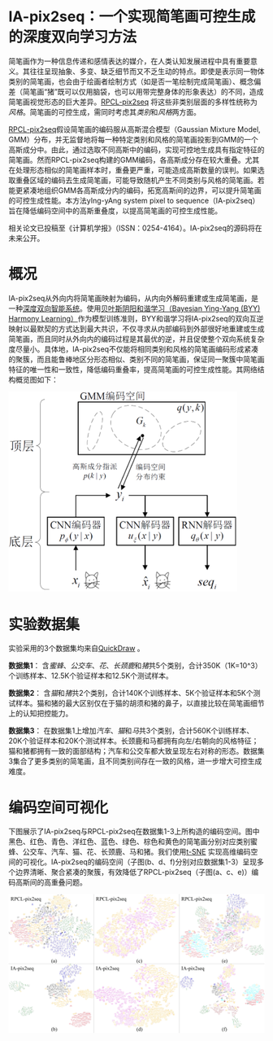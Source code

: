 # IA-pix2seq：一个实现简笔画可控生成的深度双向学习方法

简笔画作为一种信息传递和感情表达的媒介，在人类认知发展进程中具有重要意义。其往往呈现抽象、多变、缺乏细节而又不乏生动的特点。即使是表示同一物体类别的简笔画，也会由于绘画者绘制方式（如是否一笔绘制完成简笔画）、概念偏差（简笔画“猪”既可以仅用脑袋，也可以用带完整身体的形象表达）的不同，造成简笔画视觉形态的巨大差异。[RPCL-pix2seq](https://www.sciencedirect.com/science/article/abs/pii/S0893608021000149) 将这些非类别层面的多样性统称为*风格*。简笔画的可控生成，需同时考虑其*类别*和*风格*两方面。

[RPCL-pix2seq](https://www.sciencedirect.com/science/article/abs/pii/S0893608021000149)假设简笔画的编码服从高斯混合模型（Gaussian Mixture Model, GMM）分布，并无监督地将每一种特定类别和风格的简笔画投影到GMM的一个高斯成分中。由此，通过选取不同高斯中的编码，实现可控地生成具有指定特征的简笔画。然而RPCL-pix2seq构建的GMM编码，各高斯成分存在较大重叠。尤其在处理形态相似的简笔画样本时，重叠更严重，可能造成高斯数量的误判。如果选取重叠区域的编码去生成简笔画，可能导致随机产生不同类别与风格的简笔画。若能更紧凑地组织GMM各高斯成分内的编码，拓宽高斯间的边界，可以提升简笔画的可控生成性能。本方法yIng-yAng system pixel to sequence（IA-pix2seq）旨在降低编码空间中的高斯重叠度，以提高简笔画的可控生成性能。

相关论文已投稿至《计算机学报》（ISSN：0254-4164）。IA-pix2seq的源码将在未来公开。

# 概况

IA-pix2seq从外向内将简笔画映射为编码，从内向外解码重建或生成简笔画，是一种[深度双向智能系统](https://ieeexplore.ieee.org/document/8753748)。使用[贝叶斯阴阳和谐学习（Bayesian Ying-Yang (BYY) Harmony Learning）](https://dblp.uni-trier.de/rec/conf/nips/Xu95.html)作为模型训练准则，BYY和谐学习将IA-pix2seq的双向互逆映射以最默契的方式达到最大共识，不仅寻求从内部编码到外部很好地重建或生成简笔画，而且同时从外向内的编码过程是其最优的逆，并且促使整个双向系统复杂度尽量小。具体地，IA-pix2seq不仅能将相同类别和风格的简笔画编码形成紧凑的聚簇，而且能鲁棒地区分形态相似、类别不同的简笔画，保证同一聚簇中简笔画特征的唯一性和一致性，降低编码重叠率，提高简笔画的可控生成性能。其网络结构概览图如下：

<img src="./assets/IA-pix2seq.png" width="450" alt="overview"/>

# 实验数据集

实验采用的3个数据集均来自[QuickDraw](https://quickdraw.withgoogle.com/data) 。

**数据集1**： 含*蜜蜂*、*公交车*、*花*、*长颈鹿*和*猪*共5个类别，合计350K（1K=10^3）个训练样本、12.5K个验证样本和12.5K个测试样本。

**数据集2**： 含*猫*和*猪*共2个类别，合计140K个训练样本、5K个验证样本和5K个测试样本。猫和猪的最大区别仅在于猫的胡须和猪的鼻子，以直接比较在简笔画细节上的认知把控能力。

**数据集3**： 在数据集1上增加*汽车*、*猫*和*马*共3个类别，合计560K个训练样本、20K个验证样本和20K个测试样本。长颈鹿和马都拥有向左/右朝向的风格特征；猫和猪都拥有一致的面部结构；汽车和公交车都大致呈现左右对称的形态。数据集3集合了更多类别的简笔画，且不同类别间存在一致的风格，进一步增大可控生成难度。

# 编码空间可视化

下图展示了IA-pix2seq与RPCL-pix2seq在数据集1-3上所构造的编码空间。图中黑色、红色、青色、洋红色、蓝色、绿色、棕色和黄色的简笔画分别对应类别蜜蜂、公交车、汽车、猫、花、长颈鹿、马和猪。我们使用[t-SNE](https://www.jmlr.org/papers/v9/vandermaaten08a.html) 实现高维编码空间的可视化。IA-pix2seq的编码空间（子图(b、d、f)分别对应数据集1-3）呈现多个边界清晰、聚合紧凑的聚簇，有效降低了RPCL-pix2seq（子图(a、c、e)）编码高斯间的高重叠问题。

<img src="./assets/latent_space.png" width="850" alt="overview"/>



